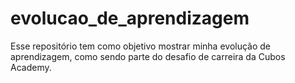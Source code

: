 # evolucao_de_aprendizagem
Esse repositório tem como objetivo mostrar minha evolução de aprendizagem, como sendo parte do desafio de carreira da Cubos Academy.
